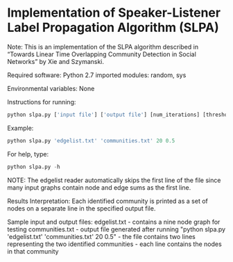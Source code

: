 # Implementation of Speaker-Listener Label Propagation Algorithm (SLPA)

Note: This is an implementation of the SLPA algorithm described in “Towards Linear Time Overlapping Community Detection in Social Networks” by Xie and Szymanski.

Required software:
Python 2.7
imported modules: random, sys

Environmental variables:
None

Instructions for running:
```python 
python slpa.py ['input file'] ['output file'] [num_iterations] [threshold]
 ```
Example: 
```python
python slpa.py 'edgelist.txt' 'communities.txt' 20 0.5
```
For help, type: 
```python
python slpa.py -h
```
NOTE: The edgelist reader automatically skips the first line of the file since many input
graphs contain node and edge sums as the first line.

Results Interpretation:
    Each identified community is printed as a set of nodes on a separate line in the specified output file.

Sample input and output files:
	edgelist.txt - contains a nine node graph for testing
	communities.txt - output file generated after running "python slpa.py 'edgelist.txt' 'communities.txt' 20 0.5"
	                     - the file contains two lines representing the two identified communities
	                     - each line contains the nodes in that community



